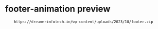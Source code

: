 # footer-animation preview
        https://dreamerinfotech.in/wp-content/uploads/2023/10/footer.zip
